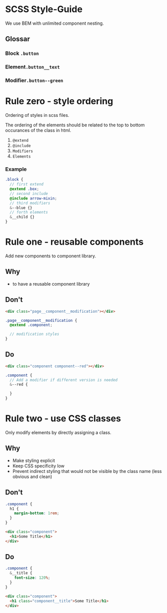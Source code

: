 # SCSS Style-Guide

We use BEM with unlimited component nesting.

## Glossar

### Block `.button`

### Element`.button__text`

### Modifier`.button--green`



# Rule zero - style ordering

Ordering of styles in scss files.

The ordering of the elements should be related to the top to bottom occurances of the class in html.

1. `@extend`
2. `@include`
3. `Modifiers`
4. `Elements`

### Example

```scss
.block {
  // first extend
  @extend .box;
  // second include
  @include arrow-mixin;
  // third modifiers
  &--blue {}
  // forth elements
  &__child {}
}
```



# Rule one - reusable components

Add new components to component library.

## Why

- to have a reusable component library

## Don't

```html
<div class="page__component__modification"></div>
```

```scss
.page__component__modification {
  @extend .component;

  // modification styles
}
```



## Do

```html
<div class="component component--red"></div>
```

```scss
.component {
  // Add a modifier if different version is needed
  &--red {

  }
}
```

# Rule two - use CSS classes

Only modify elements by directly assigning a class.

## Why

- Make styling explicit
- Keep CSS specificity low
- Prevent indirect styling that would not be visible by the class name (less obvious and clean)

## Don't

```scss
.component {
  h1 {
    margin-bottom: 1rem;
  }
}
```

```html
<div class="component">
  <h1>Some Title</h1>
</div>
```

## Do

```scss
.component {
  &__title {
    font-size: 120%;
  }
}
```

```html
<div class="component">
  <h1 class="component__title">Some Title</h1>
</div>
```
